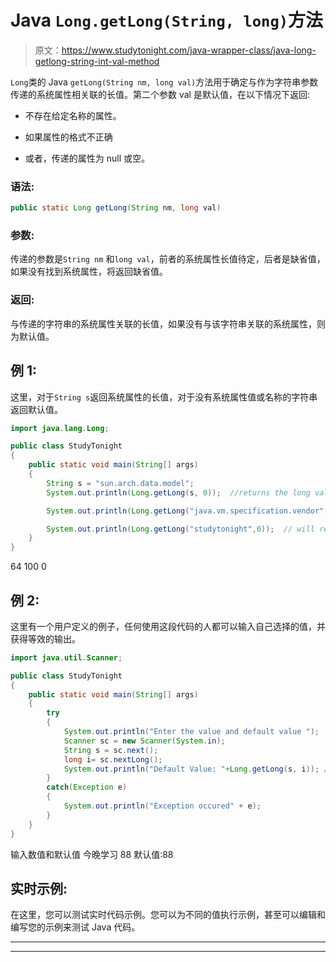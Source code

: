 # Java `Long.getLong(String, long)`方法

> 原文：<https://www.studytonight.com/java-wrapper-class/java-long-getlong-string-int-val-method>

`Long`类的 Java `getLong(String nm, long val)`方法用于确定与作为字符串参数传递的系统属性相关联的长值。第二个参数 val 是默认值，在以下情况下返回:

*   不存在给定名称的属性。

*   如果属性的格式不正确

*   或者，传递的属性为 null 或空。

### 语法:

```java
public static Long getLong(String nm, long val)
```

### 参数:

传递的参数是`String nm` 和`long val`，前者的系统属性长值待定，后者是缺省值，如果没有找到系统属性，将返回缺省值。

### 返回:

与传递的字符串的系统属性关联的长值，如果没有与该字符串关联的系统属性，则为默认值。

## 例 1:

这里，对于`String s`返回系统属性的长值，对于没有系统属性值或名称的字符串返回默认值。

```java
import java.lang.Long;

public class StudyTonight
{
    public static void main(String[] args)
    {
        String s = "sun.arch.data.model";
        System.out.println(Long.getLong(s, 0));  //returns the long value of the system property of string s

        System.out.println(Long.getLong("java.vm.specification.vendor", 100));  // will return the default value as string as there is no property of the given name

        System.out.println(Long.getLong("studytonight",0));  // will return the default value as string does not have a system property value
    }
}
```

64
100
0

## 例 2:

这里有一个用户定义的例子，任何使用这段代码的人都可以输入自己选择的值，并获得等效的输出。

```java
import java.util.Scanner; 

public class StudyTonight
{  
    public static void main(String[] args) 
    {          
        try
        {
            System.out.println("Enter the value and default value ");                   
            Scanner sc = new Scanner(System.in);  
            String s = sc.next();
            long i= sc.nextLong();
            System.out.println("Default Value: "+Long.getLong(s, i)); //will returns the long value of the system property 
        }
        catch(Exception e)
        {
            System.out.println("Exception occured" + e);  
        }
    }  
} 
```

输入数值和默认值
今晚学习 88
默认值:88

## 实时示例:

在这里，您可以测试实时代码示例。您可以为不同的值执行示例，甚至可以编辑和编写您的示例来测试 Java 代码。

* * *

* * *